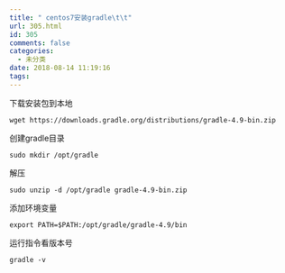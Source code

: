 ```yaml
---
title: " centos7安装gradle\t\t"
url: 305.html
id: 305
comments: false
categories:
  - 未分类
date: 2018-08-14 11:19:16
tags:
---
```


下载安装包到本地

    wget https://downloads.gradle.org/distributions/gradle-4.9-bin.zip
    

创建gradle目录

    sudo mkdir /opt/gradle
    

解压

    sudo unzip -d /opt/gradle gradle-4.9-bin.zip
    

添加环境变量

    export PATH=$PATH:/opt/gradle/gradle-4.9/bin
    

运行指令看版本号

    gradle -v